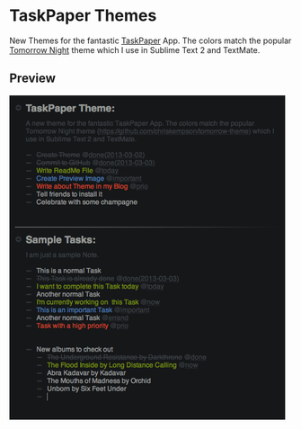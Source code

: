 # TaskPaper Themes
New Themes for the fantastic [TaskPaper](http://www.hogbaysoftware.com/products/taskpaper "TaskPaper") App. The colors match the popular [Tomorrow Night](https://github.com/chriskempson/tomorrow-theme "Tomorrow Night") theme which I use in Sublime Text 2 and TextMate.


## Preview

![Preview](Preview.png "Preview")